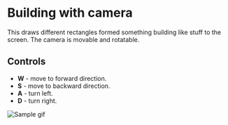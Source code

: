 # Building with camera

This draws different rectangles formed something building like stuff to the screen. The camera is movable and rotatable.

## Controls

- **W** - move to forward direction.
- **S** - move to backward direction.
- **A** - turn left.
- **D** - turn right.

![Sample gif](./sample/sample.gif)
